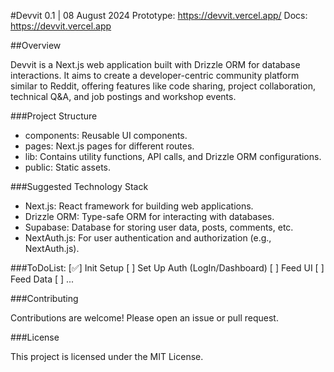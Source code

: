 #Devvit 0.1 | 08 August 2024
Prototype: https://devvit.vercel.app/
Docs: https://devvit.vercel.app

##Overview

Devvit is a Next.js web application built with Drizzle ORM for database interactions. It aims to create a developer-centric community platform similar to Reddit, offering features like code sharing, project collaboration, technical Q&A, and job postings and workshop events.

###Project Structure

- components: Reusable UI components.
- pages: Next.js pages for different routes.
- lib: Contains utility functions, API calls, and Drizzle ORM configurations.
- public: Static assets.

###Suggested Technology Stack

- Next.js: React framework for building web applications.
- Drizzle ORM: Type-safe ORM for interacting with databases.
- Supabase: Database for storing user data, posts, comments, etc.
- NextAuth.js: For user authentication and authorization (e.g., NextAuth.js).

###ToDoList:
[✅] Init Setup
[ ] Set Up Auth (LogIn/Dashboard)
[ ] Feed UI
[ ] Feed Data
[ ] ...

###Contributing

Contributions are welcome! Please open an issue or pull request.

###License

This project is licensed under the MIT License.
